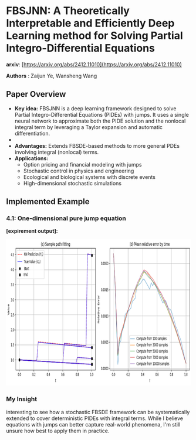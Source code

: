 # FBSJNN: A Theoretically Interpretable and Efficiently Deep Learning method for Solving Partial Integro-Differential Equations

**arxiv**: [https://arxiv.org/abs/2412.11010](https://arxiv.org/abs/2412.11010)

**Authors** : Zaijun Ye, Wansheng Wang

## Paper Overview

- **Key idea:** FBSJNN is a deep learning framework designed to solve Partial Integro-Differential Equations (PIDEs) with jumps. It uses a single neural network to approximate both the PIDE solution and the nonlocal integral term by leveraging a Taylor expansion and automatic differentiation.
- 
- **Advantages:** Extends FBSDE-based methods to more general PDEs involving integral (nonlocal) terms.
- **Applications:**
    - Option pricing and financial modeling with jumps
    - Stochastic control in physics and engineering
    - Ecological and biological systems with discrete events
    - High-dimensional stochastic simulations


## Implemented Example

### 4.1: One-dimensional pure jump equation


**[expirement output]:**
<p align="center">
  <img src="output.png" height="400"/>
</p>


### My Insight

interesting to see how a stochastic FBSDE framework can be systematically extended to cover deterministic PIDEs with integral terms.
While I believe equations with jumps can better capture real-world phenomena, I'm still unsure how best to apply them in practice.
